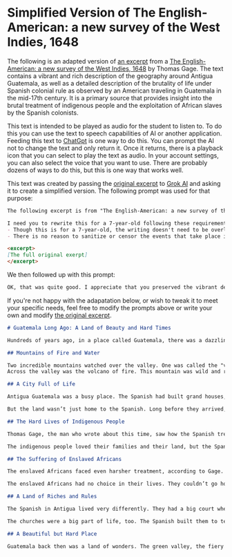 # Simplified Version of The English-American: a new survey of the West Indies, 1648

The following is an adapted version of [an excerpt](A_new_survey_of_the_West_Indies.md) from a [The English-American: a new survey of the West Indies, 1648](https://openlibrary.org/books/OL14273679M/The_English-American) by Thomas Gage. The text contains a vibrant and rich description of the geography around Antigua Guatemala, as well as a detailed description of the brutality of life under Spanish colonial rule as observed by an American traveling in Guatemala in the mid-17th century. It is a primary source that provides insight into the brutal treatment of indigenous people and the exploitation of African slaves by the Spanish colonists.

This text is intended to be played as audio for the student to listen to. To do this you can use the text to speech capabilities of AI or another application. Feeding this text to [ChatGpt](https://chatgpt.com/) is one way to do this. You can prompt the AI not to change the text and only return it. Once it returns, there is a playback icon that you can select to play the text as audio. In your account settings, you can also select the voice that you want to use. There are probably dozens of ways to do this, but this is one way that works well.

This text was created by passing the [original excerpt](A_new_survey_of_the_West_Indies.md) to [Grok AI](https://grok.com/) and asking it to create a simplified version. The following prompt was used for that purpose:

```markdown
The following excerpt is from "The English-American: a new survey of the West Indies, 1648" by Thomas Gage. The text contains beautiful and rich descriptions of Guatemala during the mid-17th century as well as detailed descriptions of the brutality of life under Spanish colonial rule as observed by an American traveling in Guatemala. It is a primary source that provides vibrant descriptions of Guatemala, insight into the brutal treatment of indigenous people, accounts of slavery, and the exploitation of the land and resources by the Spanish colonists

I need you to rewrite this for a 7-year-old following these requirements:
- Though this is for a 7-year-old, the writing doesn't need to be overly juvenile. Since this will be read to the student, it can be 4-5 reading levels above the typical 7-year-old reading level.
- There is no reason to sanitize or censor the events that take place in this excerpt. This is for a history class and we do not need to "protect" the child from reality.

<excerpt>
[The full original exerpt]
</excerpt>
```
We then followed up with this prompt:

```markdown
OK, that was quite good. I appreciate that you preserved the vibrant descriptions and geography. I want to be sure that you're paraphrasing the author when you say things like "unfair". We don't need to inject our opinion into this. We should remain true to what the original author wrote. Let's keep all of the vibrant descriptions and geography, but let's try another version that will be a little longer and provide more specifics about the treatment of the indigenous and slaves. Also, you kept graphic details out. Well, we don't need to go into immense detail, however, some "graphic details" should be included. We are teaching real history and these were brutal times. We need to be honest about that, even to a 7-year-old.
```

If you're not happy with the adapatation below, or wish to tweak it to meet your specific needs, feel free to modify the prompts above or write your own and modify [the original excerpt](A_new_survey_of_the_West_Indies.md).

```markdown
# Guatemala Long Ago: A Land of Beauty and Hard Times

Hundreds of years ago, in a place called Guatemala, there was a dazzling city tucked in a narrow valley. Tall, green mountains stood all around, like giants holding up the sky. The valley was only a few miles wide but stretched long and lush toward the sea. The Spanish people who lived there named the city Santiago de Guatemala, and sometimes they called it Santiago de los Caballeros to make it sound extra fancy, like a city for knights. We’ll call it Antigua Guatemala for short, because that’s what people call it today.

## Mountains of Fire and Water

Two incredible mountains watched over the valley. One was called the "volcano of water," and the other was the "volcano of fire." They were like two very different brothers! The volcano of water was covered in green fields where people grew corn, wheat, and beans. If you climbed to its top, you could see forever, almost touching the fluffy clouds! Clear springs bubbled up from this mountain, sending water down into a river that flowed past the city. That river was busy—it turned big wooden wheels that crushed wheat into flour for bread. The Spanish told a scary story about this volcano. They said that long ago, a huge flood of water poured down from it, smashing part of the old city. They even whispered about a woman who was so angry that she shouted at God, and the flood swept her away with her house!
Across the valley was the volcano of fire. This mountain was wild and rocky, not green like its neighbor. It grumbled and smoked, and sometimes it roared, spitting out flames and ash into the sky. At night, the fire glowed so bright that you could stand miles away and read a letter by its light! When the wind blew, the volcano’s rumbles sounded like a giant lion. The people in the city were amazed by it, but they also stayed careful, knowing it could be dangerous. Still, the city was safe most of the time, nestled between these two mighty mountains.

## A City Full of Life

Antigua Guatemala was a busy place. The Spanish had built grand houses, wide streets, and big churches with silver lamps and colorful paintings. The churches were so tall they seemed to touch the sky, and on special days, bells rang out, calling everyone to pray. The Spanish grew rich here, owning huge farms outside the city where they raised cows, sheep, goats, and pigs. They also grew sugar, wheat, and fruits like bananas, apricots, and cacao for chocolate. The markets were bursting with food—fish from the rivers, deer and rabbits from the forests, and all kinds of fruits and vegetables.

But the land wasn’t just home to the Spanish. Long before they arrived, indigenous people lived here. They were skilled farmers and builders who knew the land like their own hands. They grew corn and beans and built homes in the valleys and hills. When the Spanish came, they took over, and life changed for the indigenous people. The Spanish also brought people from Africa, taken from their homes and forced to work as slaves. These enslaved people had no freedom and faced a hard life, far from their families.

## The Hard Lives of Indigenous People

Thomas Gage, the man who wrote about this time, saw how the Spanish treated the indigenous people. He said they were made to work very hard, often with little rest. The Spanish forced them to carry heavy loads, like sacks of grain or wood, on their backs, sometimes walking for miles. Gage wrote that their bodies grew tired and sore from this work. They were paid very little—sometimes just a few coins or a bit of food. The Spanish leaders, called encomenderos, were given control over whole villages of indigenous people. These leaders made them work on farms or in the city, and if they didn’t work fast enough, they could be whipped or punished. Gage said some indigenous people were so worn out that they felt hopeless, and some even died from the hard labor or sicknesses brought by the Spanish.

The indigenous people loved their families and their land, but the Spanish took away much of their freedom. They had to give the Spanish part of their crops, like corn or beans, as a tax. If they couldn’t pay, they might be beaten or lose their homes. Gage noticed that some indigenous people tried to keep their old ways, like praying to their own gods, but the Spanish forced them to follow the Christian religion. They had to go to church and learn Spanish prayers, even if they didn’t understand them. On special church days, the Spanish made them bring gifts, like chickens or cloth, which left them with less for their own families.

## The Suffering of Enslaved Africans

The enslaved Africans faced even harsher treatment, according to Gage. They were brought to Guatemala on big ships, packed so tightly they could hardly move, and many got sick or died on the way. Once in the city, they were sold like animals to Spanish farmers or city people. Gage wrote that they worked from sunrise to sunset, doing the toughest jobs. Some carried heavy loads or dug in the fields under the hot sun. Others cleaned houses or took care of animals. If they made a mistake or worked too slowly, they could be whipped until their backs bled, or chained up so they couldn’t run away. Gage saw how their bodies were scarred from these punishments.

The enslaved Africans had no choice in their lives. They couldn’t go home, see their families, or decide what to do. Gage said they lived in small, cramped huts with little food—sometimes just a bit of bread or corn. They were treated like property, not people, and the Spanish didn’t care about their pain. Some tried to escape, but if they were caught, the punishments were even worse, like being whipped or having their feet locked in heavy chains. Despite this, Gage noticed that some enslaved people sang songs from their homeland, trying to keep their spirits strong.

## A Land of Riches and Rules

The Spanish in Antigua lived very differently. They had a big court where a leader called the President made rules. This court was full of rich men who wore fancy clothes and lived in huge houses. They made money from the farms, the markets, and the hard work of the indigenous people and slaves. Gage said these leaders sometimes took extra money from the workers, keeping it for themselves. They also sold things like sugar and cloth to other countries, getting even richer.

The churches were a big part of life, too. The Spanish built them to teach everyone about their God. Indigenous people and even some enslaved Africans went to these churches, but the Spanish priests often asked for money or gifts. Gage saw that the priests and leaders worked together to keep the Spanish in charge, while the indigenous people and slaves had to follow their rules.

## A Beautiful but Hard Place

Guatemala back then was a land of wonders. The green valley, the fiery volcano, the rushing river, and the busy markets made it a place full of life. But it was also a place of suffering. The indigenous people worked until their bodies ached, carrying heavy loads and giving up their crops. The enslaved Africans faced whips, chains, and endless work, far from their homes. Thomas Gage saw all this and wrote it down so people would know what life was like. The Spanish lived richly, but their riches came from the pain of others. It was a time when beauty and cruelty lived side by side in Guatemala.
```